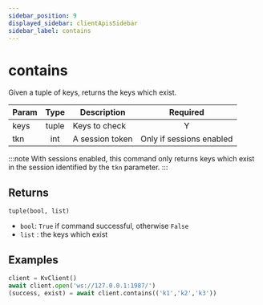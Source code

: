 ```yaml
---
sidebar_position: 9
displayed_sidebar: clientApisSidebar
sidebar_label: contains
---
```


# contains
Given a tuple of keys, returns the keys which exist.

|Param|Type|Description|Required|
|--|:-:|--|:-:|
|keys|tuple|Keys to check|Y|
|tkn|int|A session token|Only if sessions enabled|


:::note
With sessions enabled, this command only returns keys which exist in the session identified by the `tkn` parameter.
:::


## Returns

`tuple(bool, list)`
- `bool`: `True` if command successful, otherwise `False`
- `list` : the keys which exist


## Examples


```py
client = KvClient()
await client.open('ws://127.0.0.1:1987/')
(success, exist) = await client.contains(('k1','k2','k3'))
```
